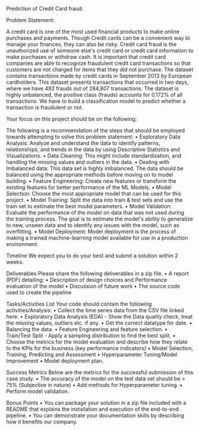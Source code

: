 Prediction of Credit Card fraud:

Problem Statement:

A credit card is one of the most used financial products to make online purchases and payments. Though Credit cards can be a convenient way to manage your finances, they can also be risky. Credit card fraud is the unauthorized use of someone else's credit card or credit card information to make purchases or withdraw cash.
It is important that credit card companies are able to recognize fraudulent credit card transactions so that customers are not charged for items that they did not purchase. 
The dataset contains transactions made by credit cards in September 2013 by European cardholders. This dataset presents transactions that occurred in two days, where we have 492 frauds out of 284,807 transactions. The dataset is highly unbalanced, the positive class (frauds) accounts for 0.172% of all transactions.
We have to build a classification model to predict whether a transaction is fraudulent or not.

Your focus on this project should be on the following:

The following is a recommendation of the steps that should be employed towards attempting to solve this problem statement: 
•	Exploratory Data Analysis: Analyze and understand the data to identify patterns, relationships, and trends in the data by using Descriptive Statistics and Visualizations. 
•	Data Cleaning: This might include standardization, and handling the missing values and outliers in the data. 
•	Dealing with Imbalanced data: This data set is highly imbalanced. The data should be balanced using the appropriate methods before moving on to model building.
•	Feature Engineering: Create new features or transform the existing features for better performance of the ML Models. 
•	Model Selection: Choose the most appropriate model that can be used for this project. 
•	Model Training: Split the data into train & test sets and use the train set to estimate the best model parameters. 
•	Model Validation: Evaluate the performance of the model on data that was not used during the training process. The goal is to estimate the model's ability to generalize to new, unseen data and to identify any issues with the model, such as overfitting. 
•	Model Deployment: Model deployment is the process of making a trained machine-learning model available for use in a production environment. 


Timeline 
We expect you to do your best and submit a solution within 2 weeks. 



Deliverables 
Please share the following deliverables in a zip file. 
•	A report (PDF) detailing: 
•	Description of design choices and Performance evaluation of the model 
•	Discussion of future work 
•	The source code used to create the pipeline 
 
Tasks/Activities List 
Your code should contain the following activities/Analysis: 
•	Collect the time series data from the CSV file linked here. 
•	Exploratory Data Analysis (EDA) - Show the Data quality check, treat the missing values, outliers etc. if any. 
•	Get the correct datatype for date. 
•	Balancing the data.
•	Feature Engineering and feature selection. 
•	Train/Test Split - Apply a sampling distribution to find the best split. 
•	Choose the metrics for the model evaluation and describe how they relate to the KPIs for the business (key performance indicators) 
•	Model Selection, Training, Predicting and Assessment 
•	Hyperparameter Tuning/Model Improvement 
•	Model deployment plan. 
 
Success Metrics 
Below are the metrics for the successful submission of this case study. 
•	The accuracy of the model on the test data set should be > 75% (Subjective in nature) 
•	Add methods for Hyperparameter tuning. 
•	Perform model validation. 
 
 
Bonus Points 
•	You can package your solution in a zip file included with a README that explains the installation and execution of the end-to-end pipeline. 
•	You can demonstrate your documentation skills by describing how it benefits our company. 


